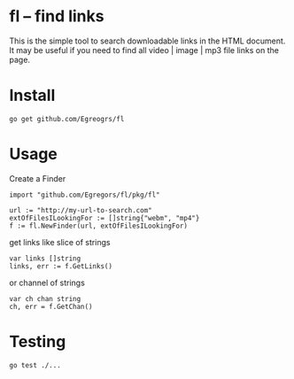 fl – find links
===============

This is the simple tool to search downloadable links in the HTML document. It may be useful if you need to find all video | image | mp3 file links on the page. 

# Install
`go get github.com/Egreogrs/fl`

# Usage
Create a Finder
```
import "github.com/Egregors/fl/pkg/fl"

url := "http://my-url-to-search.com"
extOfFilesILookingFor := []string{"webm", "mp4"}
f := fl.NewFinder(url, extOfFilesILookingFor)
```

get links like slice of strings 
```
var links []string
links, err := f.GetLinks()
```

or channel of strings
```
var ch chan string
ch, err = f.GetChan()
```

# Testing
```
go test ./...
```